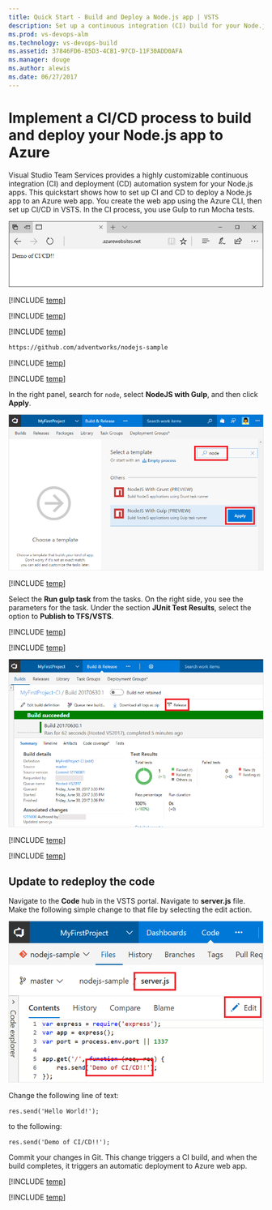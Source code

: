 ```yaml
---
title: Quick Start - Build and Deploy a Node.js app | VSTS
description: Set up a continuous integration (CI) build for your Node.js app, and then a continuous deployment (CD) release to Azure using Visual Studio Team Services
ms.prod: vs-devops-alm
ms.technology: vs-devops-build
ms.assetid: 37846FD6-85D3-4CB1-97CD-11F30ADD0AFA
ms.manager: douge
ms.author: alewis
ms.date: 06/27/2017
---
```


# Implement a CI/CD process to build and deploy your Node.js app to Azure

Visual Studio Team Services provides a highly customizable continuous integration (CI) and deployment (CD) automation system for your 
Node.js apps. 
This quickstart shows how to set up CI and CD to deploy
a Node.js app
to an Azure web app. 
You create the web app using the Azure CLI, then set up CI/CD in VSTS.
In the CI process, you use Gulp to run Mocha tests.

![node.js web app](_img/nodejs-web-app.png)

[!INCLUDE [temp](../_shared/vsts-and-azure-setup.md)]

[!INCLUDE [temp](../_shared/create-azure-web-app.md)]

[!INCLUDE [temp](../_shared/import-code-1.md)]

```bash
https://github.com/adventworks/nodejs-sample
```

[!INCLUDE [temp](../_shared/import-code-2.md)]

[!INCLUDE [temp](../_shared/set-up-ci-1.md)]

In the right panel, search for `node`, select **NodeJS with Gulp**, and then click **Apply**.

 ![apply node.js gulp template](../../../apps/nodejs/_img/apply-nodejs-gulp-template.png)

[!INCLUDE [temp](../_shared/set-up-ci-2.md)]

Select the **Run gulp task** from the tasks. On the right side, you see the parameters for the task. Under the section **JUnit Test Results**, select the option to **Publish to TFS/VSTS**.

[!INCLUDE [temp](../_shared/set-up-ci-3.md)]

[!INCLUDE [temp](../_shared/set-up-cd-1.md)]

![Screenshot showing update to code](./_img/cicd-get-started-nodejs-build-summary.png)

[!INCLUDE [temp](../_shared/set-up-cd-2.md)]

[!INCLUDE [temp](../_shared/set-up-cd-3.md)]

## Update to redeploy the code

Navigate to the **Code** hub in the VSTS portal. Navigate to **server.js** file. Make the following simple change to that file by selecting the edit action.

![Screenshot showing update to code](./_img/cicd-get-started-nodejs-update-code.png)

Change the following line of text:
```
res.send('Hello World!');
```

to the following:
```
res.send('Demo of CI/CD!!');
```

Commit your changes in Git. This change triggers a CI build, and when the build completes, it triggers an automatic deployment to Azure web app.

[!INCLUDE [temp](../_shared/browse-to-web-app.md)]

[!INCLUDE [temp](../_shared/clean-up-resources.md)]
